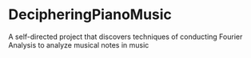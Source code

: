 # DecipheringPianoMusic
A self-directed project that discovers techniques of conducting Fourier Analysis to analyze musical notes in music

